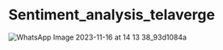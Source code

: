 # Sentiment_analysis_telaverge
 
![WhatsApp Image 2023-11-16 at 14 13 38_93d1084a](https://github.com/shobhit418/Sentiment_analysis_telaverge/assets/89989484/86424ede-2731-42b5-83a7-dd50c6eeee44)
